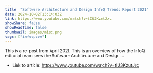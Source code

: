 ```yaml
---
title: "Software Architecture and Design InfoQ Trends Report 2021"
date: 2024-10-02T13:14:03Z
link: https://www.youtube.com/watch?v=tIU3KzutJxc
showShare: false
showReadTime: false
thumbnail: images/misc.png
tags: ["infoq.com"]
---
```

This is a re-post from April 2021. This is an overview of how the InfoQ editorial team sees the Software Architecture and Design ...

- Link to article: https://www.youtube.com/watch?v=tIU3KzutJxc